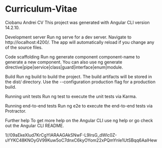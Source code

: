 # Curriculum-Vitae

Ciobanu Andrei CV
This project was generated with Angular CLI version 14.2.10.

Development server
Run ng serve for a dev server. Navigate to http://localhost:4200/. The app will automatically reload if you change any of the source files.

Code scaffolding
Run ng generate component component-name to generate a new component. You can also use ng generate directive|pipe|service|class|guard|interface|enum|module.

Build
Run ng build to build the project. The build artifacts will be stored in the dist/ directory. Use the --configuration production flag for a production build.

Running unit tests
Run ng test to execute the unit tests via Karma.

Running end-to-end tests
Run ng e2e to execute the end-to-end tests via Protractor.

Further help
To get more help on the Angular CLI use ng help or go check out the Angular CLI README.

1//09aEkeXIud7KrCgYIARAAGAkSNwF-L9IrsG_dWlc0Z-uYYKC48KNOyGV99Kuw5oC7dnxC6kyOYom22xPQmYnle1UtSBqq6AaIHew